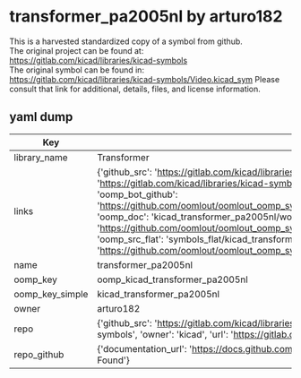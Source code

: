 # transformer_pa2005nl by arturo182  
This is a harvested standardized copy of a symbol from github.  
The original project can be found at:  
https://gitlab.com/kicad/libraries/kicad-symbols  
The original symbol can be found in:
https://gitlab.com/kicad/libraries/kicad-symbols/Video.kicad_sym
Please consult that link for additional, details, files, and license information.  
## yaml dump  
| Key | Value |  
| --- | --- |  
| library_name | Transformer |  
| links | {'github_src': 'https://gitlab.com/kicad/libraries/kicad-symbols/Video.kicad_sym', 'github_src_repo': 'https://gitlab.com/kicad/libraries/kicad-symbols', 'oomp_bot': 'kicad_transformer_pa2005nl/working', 'oomp_bot_github': 'https://github.com/oomlout/oomlout_oomp_symbol_bot/tree/main/kicad_transformer_pa2005nl/working', 'oomp_doc': 'kicad_transformer_pa2005nl/working', 'oomp_doc_github': 'https://github.com/oomlout/oomlout_oomp_symbol_doc/tree/main/kicad_transformer_pa2005nl/working', 'oomp_src_flat': 'symbols_flat/kicad_transformer_pa2005nl/working', 'oomp_src_flat_github': 'https://github.com/oomlout/oomlout_oomp_symbol_src/tree/main/kicad_transformer_pa2005nl/working'} |  
| name | transformer_pa2005nl |  
| oomp_key | oomp_kicad_transformer_pa2005nl |  
| oomp_key_simple | kicad_transformer_pa2005nl |  
| owner | arturo182 |  
| repo | {'github_src': 'https://gitlab.com/kicad/libraries/kicad-symbols/Video.kicad_sym', 'name': 'libraries/kicad-symbols', 'owner': 'kicad', 'url': 'https://gitlab.com/kicad/libraries/kicad-symbols'} |  
| repo_github | {'documentation_url': 'https://docs.github.com/rest/repos/repos#get-a-repository', 'message': 'Not Found'} |  

